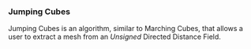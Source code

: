### Jumping Cubes
Jumping Cubes is an algorithm, similar to Marching Cubes, that allows a user to extract a mesh from an _Unsigned_ Directed Distance Field.
